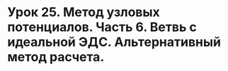 # Урок 25. Метод узловых потенциалов. Часть 6. Ветвь с идеальной ЭДС. Альтернативный метод расчета.

